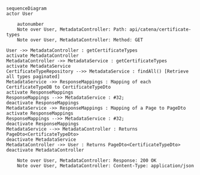 <!--
  - Copyright (c) 2023,2024 Contributors to the Eclipse Foundation
  -
  - See the NOTICE file(s) distributed with this work for additional
  - information regarding copyright ownership.
  -
  - This program and the accompanying materials are made available under the
  - terms of the Apache License, Version 2.0 which is available at
  - https://www.apache.org/licenses/LICENSE-2.0.
  -
  - Unless required by applicable law or agreed to in writing, software
  - distributed under the License is distributed on an "AS IS" BASIS, WITHOUT
  - WARRANTIES OR CONDITIONS OF ANY KIND, either express or implied. See the
  - License for the specific language governing permissions and limitations
  - under the License.
  -
  - SPDX-License-Identifier: Apache-2.0
-->
````mermaid

sequenceDiagram
actor User

    autonumber
    Note over User, MetadataController: Path: api/catena/certificate-types
    Note over User, MetadataController: Method: GET

User ->> MetadataController : getCertificateTypes
activate MetadataController
MetadataController ->> MetadataService : getCertificateTypes
activate MetadataService
CertificateTypeRepository -->> MetadataService : findAll() [Retrieve all types paginated]
MetadataService ->> ResponseMappings : Mapping of each CertificateTypeDB to CertificateTypeDto
activate ResponseMappings
ResponseMappings -->> MetadataService : #32; 
deactivate ResponseMappings
MetadataService ->> ResponseMappings : Mapping of a Page to PageDto
activate ResponseMappings
ResponseMappings -->> MetadataService : #32; 
deactivate ResponseMappings
MetadataService -->> MetadataController : Returns PageDto<CertificateTypeDto> 
deactivate MetadataService
MetadataController ->> User : Returns PageDto<CertificateTypeDto>
deactivate MetadataController

    Note over User, MetadataController: Response: 200 OK 
    Note over User, MetadataController: Content-Type: application/json

````